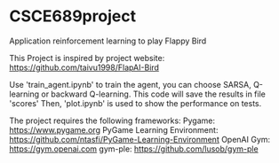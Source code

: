 # CSCE689project
Application reinforcement learning to play Flappy Bird

This Project is inspired by project website: https://github.com/taivu1998/FlapAI-Bird

Use 'train_agent.ipynb' to train the agent, you can choose SARSA, Q-learning or backward Q-learning. This code will save the results in file 'scores'
Then, 'plot.ipynb' is used to show the performance on tests.


The project requires the following frameworks:
    Pygame: https://www.pygame.org
    PyGame Learning Environment: https://github.com/ntasfi/PyGame-Learning-Environment
    OpenAI Gym: https://gym.openai.com
    gym-ple: https://github.com/lusob/gym-ple
